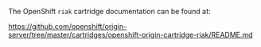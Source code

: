 The OpenShift `riak` cartridge documentation can be found at:

https://github.com/openshift/origin-server/tree/master/cartridges/openshift-origin-cartridge-riak/README.md
